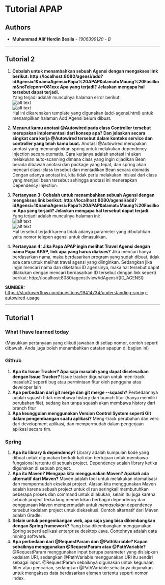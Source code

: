 # Tutorial APAP
## Authors
* **Muhammad Alif Herdin Besila** - *1906399120* - *B*
---
## Tutorial 2
1. **Cobalah untuk menambahkan sebuah Agensi dengan mengakses link berikut: http://localhost:8080/agensi/add?idAgensi=1&namaAgensi=Papa%20APAP&alamat=Maung%20Fasilkom&noTelepon=081xxx Apa yang terjadi? Jelaskan mengapa hal tersebut dapat terjadi.** <br />
   Yang terjadi adalah munculnya halaman error berikut: <br />
   ![alt text](https://i.ibb.co/zP14W8F/a.png) <br />
   ![alt text](https://i.ibb.co/bFgCBB0/b.png) <br />
   Hal ini dikarenakan template yang digunakan (add-agensi.html) untuk menampilkan halaman Add Agensi belum dibuat.

2. **Menurut kamu anotasi @Autowired pada class Controller tersebut merupakan implementasi dari konsep apa? Dan jelaskan secara singkat cara kerja @Autowired tersebut dalam konteks service dan controller yang telah kamu buat.**
   Anotasi @Autowired merupakan anotasi yang memungkinkan spring untuk melakukan dependency injection secara otomatis. Cara kerjanya adalah anotasi ini akan melakukan auto-scanning dimana class yang ingin dijadikan Bean berada dibawah anotasi dan package yang tepat, dan spring akan mencari class-class tersebut dan menjadikan Bean secara otomatis. Dengan adanya anotasi ini, kita tidak perlu melakukan inisiasi dari class yang menjadi bean tersebut sehingga anotasi ini menerapkan Dependency Injection.
    

3. **Pertanyaan 3: Cobalah untuk menambahkan sebuah Agensi dengan mengakses link berikut: http://localhost:8080/agensi/add?idAgensi=1&namaAgensi=Papa%20APAP&alamat=Maung%20Fasilkom Apa yang terjadi? Jelaskan mengapa hal tersebut dapat terjadi.** <br />
   Yang terjadi adalah munculnya halaman ini: <br />
   ![alt text](https://i.ibb.co/rwPPJN6/a.png) <br />
   ![alt text](https://i.ibb.co/xqshM5z/b.png) <br />
   Hal tersebut terjadi karena tidak adanya parameter yang dibutuhkan yaitu nomor telepon agensi untuk dimasukkan.

4. **Pertanyaan 4: Jika Papa APAP ingin melihat Travel Agensi dengan nama Papa APAP, link apa yang harus diakses?**
   Jika mencari hanya berdasarkan nama, maka berdasarkan program yang sudah dibuat, tidak ada cara untuk melihat travel agensi yang diinginkan. Sedangkan jika ingin mencari nama dan diketahui ID agensinya, maka hal tersebut dapat dilakukan dengan mencari berdasarkan ID tersebut dengan link seperti berikut: http://localhost:8080/agensi/view/idAgensi/{ID_AGENSI}

**SUMBER:** <br />
https://stackoverflow.com/questions/19414734/understanding-spring-autowired-usage


---
## Tutorial 1
### What I have learned today
(Masukkan pertanyaan yang diikuti jawaban di setiap nomor, contoh seperti dibawah. Anda
juga boleh menambahkan catatan apapun di bagian ini)
### Github
1. **Apa itu Issue Tracker? Apa saja masalah yang dapat diselesaikan dengan Issue Tracker?**
Issue tracker digunakan untuk men-track masalah2 seperti bug atau permintaan fitur oleh pengguna atau developer lain
2. **Apa perbedaan dari git merge dan git merge --squash?** Perbedaannya adalah squash tidak membawa history dari branch fitur (hanya memiliki perubahan file), sedang kan tanpa squash akan membawa history dari branch fitur
3. **Apa keunggulan menggunakan Version Control System seperti Git dalam pengembangan
suatu aplikasi?** Meng-track perubahan dan versi dari development aplikasi, dan mempermudah dalam pengerjaan aplikasi secara tim.
### Spring
1. **Apa itu library & dependency?** Library adalah kumpulan kode yang dibuat untuk digunakan berkali-kali dan bertujuan untuk membawa fungsional tertentu di sebuah project. Dependency adalah library ketika digunakan di sebuah project. 
2. **Apa itu Maven? Mengapa kita menggunakan Maven? Apakah ada alternatif dari Maven?** Maven adalah tool untuk melakukan otomatisasi dan mempermudah eksekusi project. Alasan kita menggunakan Maven adalah karena sebuah project untuk di run seringkali membutuhkan beberapa proses dan command untuk dilakukan, selain itu juga karena sebuah project terkadang memerlukan berbagai dependency dan penggunaan Maven mempermudah untuk *memasukkan* dependency tersebut kedalam project untuk dieksekusi. Contoh alternatif dari Maven adalah Gradle.
3. **Selain untuk pengembangan web, apa saja yang bisa dikembangkan dengan Spring
framework?** Yang bisa dikembangkan menggunakan Spring seperti aplikasi enterprise desktop Java. Contohnya adalah data mining software. 
7. **Apa perbedaan dari @RequestParam dan @PathVariable? Kapan sebaiknya
menggunakan @RequestParam atau @PathVariable?** @RequestParam menggunakan input berupa parameter yang disisipkan kedalam URI, sedangkan @PathVariable menggunakan URI itu sendiri sebagai input. @RequestParam sebaiknya digunakan untuk kegunaan filter atau pencarian, sedangkan @PathVariable sebaiknya digunakan untuk mengakses data berdasarkan elemen tertentu seperti nomor index.